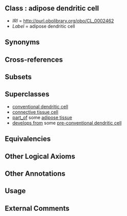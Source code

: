 
## Class : adipose dendritic cell

 * *IRI* = http://purl.obolibrary.org/obo/CL_0002462
 * *Label* = adipose dendritic cell

## Synonyms


## Cross-references


## Subsets


## Superclasses

 * [conventional dendritic cell](../../CL/90/CL_0000990.md)
 * [connective tissue cell](../../CL/20/CL_0002320.md)
 * [part_of](../../BFO/50/BFO_0000050.md) some [adipose tissue](../../UBERON/13/UBERON_0001013.md)
 * [develops from](../../RO/02/RO_0002202.md) some [pre-conventional dendritic cell](../../CL/10/CL_0002010.md)

## Equivalencies


## Other Logical Axioms


## Other Annotations


## Usage


## External Comments

